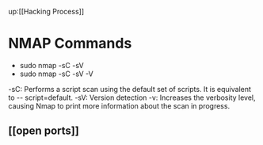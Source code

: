 up:[[Hacking Process]]
# NMAP Commands
- sudo nmap -sC -sV 
- sudo nmap -sC -sV -V

-sC: Performs a script scan using the default set of scripts. It is equivalent to -- script=default. -sV: Version detection 
-v: Increases the verbosity level, causing Nmap to print more information about the scan in progress.

## [[open ports]]


